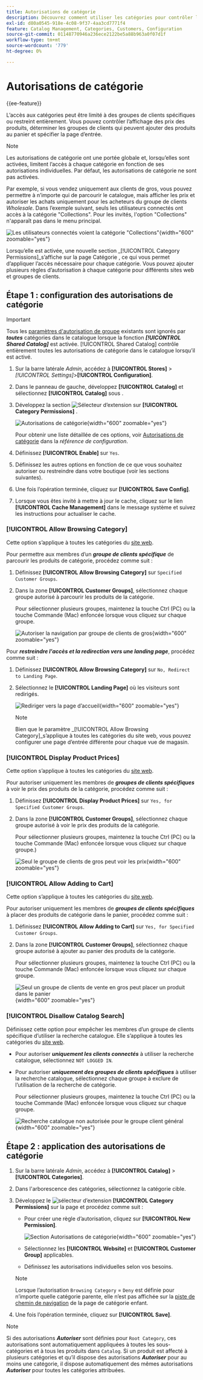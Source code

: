 ```yaml
---
title: Autorisations de catégorie
description: Découvrez comment utiliser les catégories pour contrôler l’affichage des prix des produits, déterminer les groupes de clients qui peuvent ajouter des produits au panier et spécifier la page d’entrée.
exl-id: d80a0545-918e-4c08-9f37-4aa3cd7771f4
feature: Catalog Management, Categories, Customers, Configuration
source-git-commit: 01148770946a236ece2122be5a88b963a0f07d1f
workflow-type: tm+mt
source-wordcount: '779'
ht-degree: 0%

---
```


# Autorisations de catégorie

{{ee-feature}}

L’accès aux catégories peut être limité à des groupes de clients spécifiques ou restreint entièrement. Vous pouvez contrôler l’affichage des prix des produits, déterminer les groupes de clients qui peuvent ajouter des produits au panier et spécifier la page d’entrée.

>[!NOTE]
>
>Les autorisations de catégorie ont une portée globale et, lorsqu’elles sont activées, limitent l’accès à chaque catégorie en fonction de ses autorisations individuelles. Par défaut, les autorisations de catégorie ne sont pas activées.

Par exemple, si vous vendez uniquement aux clients de gros, vous pouvez permettre à n’importe qui de parcourir le catalogue, mais afficher les prix et autoriser les achats uniquement pour les acheteurs du groupe de clients _Wholesale_. Dans l’exemple suivant, seuls les utilisateurs connectés ont accès à la catégorie &quot;Collections&quot;. Pour les invités, l&#39;option &quot;Collections&quot; n&#39;apparaît pas dans le menu principal.

![Les utilisateurs connectés voient la catégorie &quot;Collections&quot;](./assets/storefront-category-permissions-logged-in.png){width="600" zoomable="yes"}

Lorsqu’elle est activée, une nouvelle section _[!UICONTROL Category Permissions]_s’affiche sur la page Catégorie , ce qui vous permet d’appliquer l’accès nécessaire pour chaque catégorie. Vous pouvez ajouter plusieurs règles d’autorisation à chaque catégorie pour différents sites web et groupes de clients.

## Étape 1 : configuration des autorisations de catégorie

>[!IMPORTANT]
>
>Tous les [paramètres d&#39;autorisation de groupe](../configuration-reference/catalog/catalog.md#category-permissions) existants sont ignorés par **_toutes_** catégories dans le catalogue lorsque la fonction **_[!UICONTROL Shared Catalog]_** est activée. [!UICONTROL Shared Catalog] contrôle entièrement toutes les autorisations de catégorie dans le catalogue lorsqu’il est activé.

1. Sur la barre latérale _Admin_, accédez à **[!UICONTROL Stores]** > _[!UICONTROL Settings]_>**[!UICONTROL Configuration]**.

1. Dans le panneau de gauche, développez **[!UICONTROL Catalog]** et sélectionnez **[!UICONTROL Catalog]** sous .

1. Développez la section ![Sélecteur d’extension](../assets/icon-display-expand.png) sur **[!UICONTROL Category Permissions]** .

   ![Autorisations de catégorie](../configuration-reference/catalog/assets/catalog-category-permissions.png){width="600" zoomable="yes"}

   Pour obtenir une liste détaillée de ces options, voir [Autorisations de catégorie](../configuration-reference/catalog/catalog.md#category-permissions) dans la _référence de configuration_.

1. Définissez **[!UICONTROL Enable]** sur `Yes`.

1. Définissez les autres options en fonction de ce que vous souhaitez autoriser ou restreindre dans votre boutique (voir les sections suivantes).

1. Une fois l’opération terminée, cliquez sur **[!UICONTROL Save Config]**.

1. Lorsque vous êtes invité à mettre à jour le cache, cliquez sur le lien **[!UICONTROL Cache Management]** dans le message système et suivez les instructions pour actualiser le cache.

### [!UICONTROL Allow Browsing Category]

Cette option s’applique à toutes les catégories du [site web](../getting-started/websites-stores-views.md).

Pour permettre aux membres d’un **_groupe de clients spécifique_** de parcourir les produits de catégorie, procédez comme suit :

1. Définissez **[!UICONTROL Allow Browsing Category]** sur `Specified Customer Groups`.

1. Dans la zone **[!UICONTROL Customer Groups]**, sélectionnez chaque groupe autorisé à parcourir les produits de la catégorie.

   Pour sélectionner plusieurs groupes, maintenez la touche Ctrl (PC) ou la touche Commande (Mac) enfoncée lorsque vous cliquez sur chaque groupe.

   ![Autoriser la navigation par groupe de clients de gros](./assets/category-permissions-allow-browsing-customer-groups.png){width="600" zoomable="yes"}

Pour **_restreindre l&#39;accès et la redirection vers une landing page_**, procédez comme suit :

1. Définissez **[!UICONTROL Allow Browsing Category]** sur `No, Redirect to Landing Page`.

1. Sélectionnez le **[!UICONTROL Landing Page]** où les visiteurs sont redirigés.

   ![Rediriger vers la page d’accueil](./assets/category-permissions-browse-category-landing-page.png){width="600" zoomable="yes"}

   >[!NOTE]
   >
   >Bien que le paramètre _[!UICONTROL Allow Browsing Category]_s’applique à toutes les catégories du site web, vous pouvez configurer une page d’entrée différente pour chaque vue de magasin.

### [!UICONTROL Display Product Prices]

Cette option s’applique à toutes les catégories du [site web](../getting-started/websites-stores-views.md).

Pour autoriser uniquement les membres de **_groupes de clients spécifiques_** à voir le prix des produits de la catégorie, procédez comme suit :

1. Définissez **[!UICONTROL Display Product Prices]** sur `Yes, for Specified Customer Groups`.

1. Dans la zone **[!UICONTROL Customer Groups]**, sélectionnez chaque groupe autorisé à voir le prix des produits de la catégorie.

   Pour sélectionner plusieurs groupes, maintenez la touche Ctrl (PC) ou la touche Commande (Mac) enfoncée lorsque vous cliquez sur chaque groupe.)

   ![Seul le groupe de clients de gros peut voir les prix](./assets/category-permissions-price-customer-groups.png){width="600" zoomable="yes"}

### [!UICONTROL Allow Adding to Cart]

Cette option s’applique à toutes les catégories du [site web](../getting-started/websites-stores-views.md).

Pour autoriser uniquement les membres de **_groupes de clients spécifiques_** à placer des produits de catégorie dans le panier, procédez comme suit :

1. Définissez **[!UICONTROL Allow Adding to Cart]** sur `Yes, for Specified Customer Groups`.

1. Dans la zone **[!UICONTROL Customer Groups]**, sélectionnez chaque groupe autorisé à ajouter au panier des produits de la catégorie.

   Pour sélectionner plusieurs groupes, maintenez la touche Ctrl (PC) ou la touche Commande (Mac) enfoncée lorsque vous cliquez sur chaque groupe.

   ![ Seul un groupe de clients de vente en gros peut placer un produit dans le panier ](./assets/category-permissions-cart-customer-groups.png){width="600" zoomable="yes"}

### [!UICONTROL Disallow Catalog Search]

Définissez cette option pour empêcher les membres d’un groupe de clients spécifique d’utiliser la recherche catalogue. Elle s’applique à toutes les catégories du [site web](../getting-started/websites-stores-views.md).

- Pour autoriser **_uniquement les clients connectés_** à utiliser la recherche catalogue, sélectionnez `NOT LOGGED IN`.

- Pour autoriser **_uniquement des groupes de clients spécifiques_** à utiliser la recherche catalogue, sélectionnez chaque groupe à exclure de l’utilisation de la recherche de catégorie.

  Pour sélectionner plusieurs groupes, maintenez la touche Ctrl (PC) ou la touche Commande (Mac) enfoncée lorsque vous cliquez sur chaque groupe.

  ![Recherche catalogue non autorisée pour le groupe client général](./assets/category-permissions-disallow-category-search.png){width="600" zoomable="yes"}

## Étape 2 : application des autorisations de catégorie

1. Sur la barre latérale _Admin_, accédez à **[!UICONTROL Catalog]** > **[!UICONTROL Categories]**.

1. Dans l&#39;arborescence des catégories, sélectionnez la catégorie cible.

1. Développez le ![sélecteur d’extension](../assets/icon-display-expand.png) **[!UICONTROL Category Permissions]** sur la page et procédez comme suit :

   - Pour créer une règle d’autorisation, cliquez sur **[!UICONTROL New Permission]**.

     ![Section Autorisations de catégorie](./assets/category-permissions-section-admin.png){width="600" zoomable="yes"}

   - Sélectionnez les **[!UICONTROL Website]** et **[!UICONTROL Customer Group]** applicables.

   - Définissez les autorisations individuelles selon vos besoins.

   >[!NOTE]
   >
   >Lorsque l’autorisation `Browsing Category` = `Deny` est définie pour n’importe quelle catégorie parente, elle n’est pas affichée sur la [piste de chemin de navigation](navigation-breadcrumb-trail.md) de la page de catégorie enfant.

1. Une fois l’opération terminée, cliquez sur **[!UICONTROL Save]**.

>[!NOTE]
>
>Si des autorisations **_Autoriser_** sont définies pour `Root Category`, ces autorisations sont automatiquement appliquées à toutes les sous-catégories et à tous les produits dans `Catalog`. Si un produit est affecté à plusieurs catégories et qu’il dispose des autorisations **_Autoriser_** pour au moins une catégorie, il dispose automatiquement des mêmes autorisations **_Autoriser_** pour toutes les catégories attribuées.
